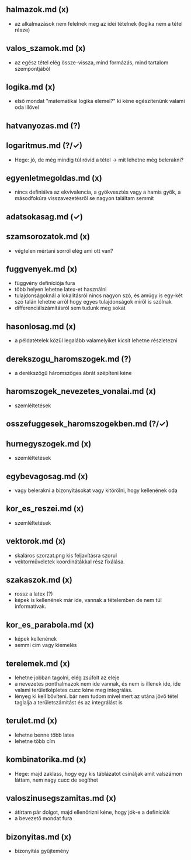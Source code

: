 ## halmazok.md (x)
 - az alkalmazások nem felelnek meg az idei tételnek (logika nem a tétel része)

## valos_szamok.md (x)
 - az egész tétel elég össze-vissza, mind formázás, mind tartalom szempontjából

## logika.md (x)
 - első mondat "matematikai logika elemei?" ki kéne egészítenünk valami oda illővel

## hatvanyozas.md (?)

## logaritmus.md (?/✓)
 - Hege: jó, de még mindig túl rövid a tétel → mit lehetne még belerakni?

## egyenletmegoldas.md (x)
 - nincs definiálva az ekvivalencia, a gyökvesztés vagy a hamis gyök, a másodfokúra visszavezetésről se nagyon találtam semmit

## adatsokasag.md (✓)

## szamsorozatok.md (x)
 - végtelen mértani sorról elég ami ott van?

## fuggvenyek.md (x)
 - függvény definíciója fura
 - több helyen lehetne latex-et használni
 - tulajdonságoknál a lokalitásról nincs nagyon szó, és amúgy is egy-két szó talán lehetne arról hogy egyes tulajdonságok miről is szólnak
 - differenciálszámításról sem tudunk meg sokat

## hasonlosag.md (x)
 - a példatételek közül legalább valamelyiket kicsit lehetne részletezni

## derekszogu_haromszogek.md (?)
 - a derékszögű háromszöges ábrát szépíteni kéne

## haromszogek_nevezetes_vonalai.md (x)
 - szemléltetések

## osszefuggesek_haromszogekben.md (?/✓)

## hurnegyszogek.md (x)
 - szemléltetések

## egybevagosag.md (x)
 - vagy belerakni a bizonyításokat vagy kitörölni, hogy kellenének oda

## kor_es_reszei.md (x)
 - szemléltetések

## vektorok.md (x)
 - skaláros szorzat.png kis feljavításra szorul
 - vektorműveletek koordinátákkal rész fixálása.

## szakaszok.md (x)
 - rossz a latex (?)
 - képek is kellenének már ide, vannak a tételemben de nem túl informatívak.

## kor_es_parabola.md (x)
 - képek kellenének
 - semmi cím vagy kiemelés

## terelemek.md (x)
 - lehetne jobban tagolni, elég zsúfolt az eleje
 - a nevezetes ponthalmazok nem ide vannak, és nem is illenek ide, ide valami területképletes cucc kéne meg integrálás.
 - lényeg ki kell bővíteni. bár nem tudom mivel mert az utána jövő tétel taglalja a területszámítást és az integrálást is

## terulet.md (x)
 - lehetne benne több latex
 - lehetne több cím

## kombinatorika.md (x)
 - Hege: majd zaklass, hogy egy kis táblázatot csináljak amit valszámon láttam, nem nagy cucc de segíthet

## valoszinusegszamitas.md (x)
 - átírtam pár dolgot, majd ellenőrizni kéne, hogy jók-e a definíciók
 - a bevezető mondat fura

## bizonyitas.md (x)
 - bizonyítás gyűjtemény
